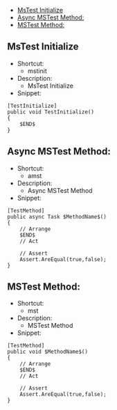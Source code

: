 - [MsTest Initialize](#mstest-initialize)
- [Async MSTest Method:](#async-mstest-method)
- [MSTest Method:](#mstest-method)

## MsTest Initialize
- Shortcut:
  - mstinit
- Description:
  - MsTest Initialize
- Snippet:
```
[TestInitialize]
public void TestInitialize()
{
    $END$
}
```



## Async MSTest Method:
- Shortcut:
  - amst
- Description:
  - Async MSTest Method
- Snippet:
```
[TestMethod]
public async Task $MethodName$()
{
    // Arrange
    $END$
    // Act
    
    // Assert
    Assert.AreEqual(true,false);
}
```

## MSTest Method:
- Shortcut:
  - mst
- Description:
  - MSTest Method
- Snippet:
```
[TestMethod]
public void $MethodName$()
{
    // Arrange
    $END$
    // Act
    
    // Assert
    Assert.AreEqual(true,false);
}
```